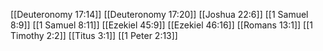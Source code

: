 [[Deuteronomy 17:14]]
[[Deuteronomy 17:20]]
[[Joshua 22:6]]
[[1 Samuel 8:9]]
[[1 Samuel 8:11]]
[[Ezekiel 45:9]]
[[Ezekiel 46:16]]
[[Romans 13:1]]
[[1 Timothy 2:2]]
[[Titus 3:1]]
[[1 Peter 2:13]]
